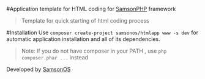 #Application template for HTML coding for [SamsonPHP](http://samsonphp.com) framework

> Template for quick starting of html coding process

#Installation
Use ```composer create-project samsonos/htmlapp www -s dev``` for automatic application installation
and all of its dependencies.

> Note: If you do not have composer in your PATH , use ```php composer.phar ...``` instead

Developed by [SamsonOS](http://samsonos.com/)